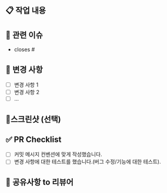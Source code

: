 ## 📋 작업 내용
<!--- 이번 PR에서 구현한 기능이나 변경한 내용을 간단히 적어주세요. -->

## 🎯 관련 이슈
- closes #

## 📝 변경 사항
<!--- 변경 사항 및 관련 이슈에 대해 간단하게 작성해주세요. 어떻게보다 무엇을 왜 수정했는지 설명해주세요. -->
- [ ] 변경 사항 1
- [ ] 변경 사항 2
- [ ] ...

## 📸스크린샷 (선택)

## ✅ PR Checklist
<!--- PR이 다음 요구 사항을 충족하는지 확인하세요.-->
- [ ] 커밋 메시지 컨벤션에 맞게 작성했습니다.
- [ ] 변경 사항에 대한 테스트를 했습니다.(버그 수정/기능에 대한 테스트).

## 💬 공유사항 to 리뷰어
<!--- 리뷰어가 중점적으로 봐줬으면 좋겠는 부분이 있으면 적어주세요. -->
<!--- 논의해야할 부분이 있다면 적어주세요.-->
